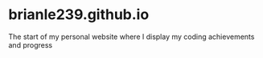 # brianle239.github.io
The start of my personal website where I 
display my coding achievements and progress
